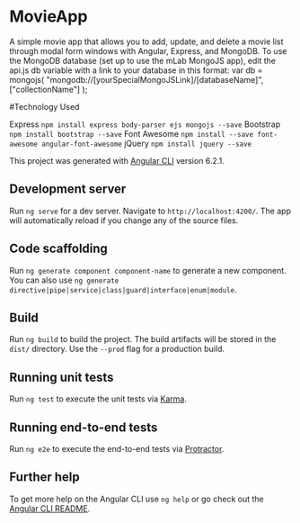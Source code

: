 # MovieApp

A simple movie app that allows you to add, update, and delete a movie list through modal form windows with Angular, Express, and MongoDB. To use the MongoDB database (set up to use the mLab MongoJS app), edit the api.js db variable with a link to your database in this format:
var db = mongojs(
"mongodb://[yourSpecialMongoJSLink]/[databaseName]",
["collectionName"]
);

#Technology Used

Express
`npm install express body-parser ejs mongojs --save`
Bootstrap
`npm install bootstrap --save`
Font Awesome
`npm install --save font-awesome angular-font-awesome`
jQuery
`npm install jquery --save`

This project was generated with [Angular CLI](https://github.com/angular/angular-cli) version 6.2.1.

## Development server

Run `ng serve` for a dev server. Navigate to `http://localhost:4200/`. The app will automatically reload if you change any of the source files.

## Code scaffolding

Run `ng generate component component-name` to generate a new component. You can also use `ng generate directive|pipe|service|class|guard|interface|enum|module`.

## Build

Run `ng build` to build the project. The build artifacts will be stored in the `dist/` directory. Use the `--prod` flag for a production build.

## Running unit tests

Run `ng test` to execute the unit tests via [Karma](https://karma-runner.github.io).

## Running end-to-end tests

Run `ng e2e` to execute the end-to-end tests via [Protractor](http://www.protractortest.org/).

## Further help

To get more help on the Angular CLI use `ng help` or go check out the [Angular CLI README](https://github.com/angular/angular-cli/blob/master/README.md).
